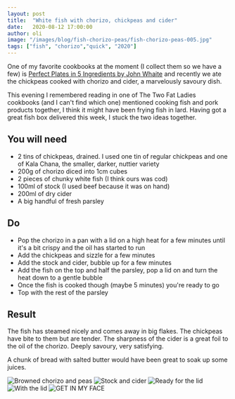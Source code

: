 ```yaml
---
layout: post
title:  "White fish with chorizo, chickpeas and cider"
date:   2020-08-12 17:00:00
author: oli
image: "/images/blog/fish-chorizo-peas/fish-chorizo-peas-005.jpg"
tags: ["fish", "chorizo","quick", "2020"]
---
```


One of my favorite cookbooks at the moment (I collect them so we have a few) is [Perfect Plates in 5 Ingredients by John Whaite](https://www.amazon.co.uk/Perfect-Plates-Ingredients-John-Whaite/dp/0857833510/ref=as_li_ss_tl?crid=RHMO7MCXGYCJ&dchild=1&keywords=perfect+plates+in+5+ingredients&qid=1597255962&sprefix=perfect+plates+5+,aps,174&sr=8-1&linkCode=ll1&tag=hhkudac-21&linkId=123e5edd3beee13d66d0e48a08afdff7&language=en_GB) and recently we ate the chickpeas cooked with chorizo and cider, a marvelously savoury dish.

This evening I remembered reading in one of The Two Fat Ladies cookbooks (and I can't find which one) mentioned cooking fish and pork products together, I think it might have been frying fish in lard.  Having got a great fish box delivered this week, I stuck the two ideas together.

## You will need

* 2 tins of chickpeas, drained.  I used one tin of regular chickpeas and one of Kala Chana, the smaller, darker, nuttier variety
* 200g of chorizo diced into 1cm cubes
* 2 pieces of chunky white fish (I think ours was cod)
* 100ml of stock (I used beef because it was on hand)
* 200ml of dry cider
* A big handful of fresh parsley


## Do

* Pop the chorizo in a pan with a lid on a high heat for a few minutes until it's a bit crispy and the oil has started to run
* Add the chickpeas and sizzle for a few minutes
* Add the stock and cider, bubble up for a few minutes
* Add the fish on the top and half the parsley, pop a lid on and turn the heat down to a gentle bubble
* Once the fish is cooked though (maybe 5 minutes) you're ready to go
* Top with the rest of the parsley


## Result

The fish has steamed nicely and comes away in big flakes.  The chickpeas have bite to them but are tender.  The sharpness of the cider is a great foil to the oil of the chorizo.  Deeply savoury, very satisfying.

A chunk of bread with salted butter would have been great to soak up some juices.

![Browned chorizo and peas](/images/blog/fish-chorizo-peas/fish-chorizo-peas-001.jpg)
![Stock and cider](/images/blog/fish-chorizo-peas/fish-chorizo-peas-002.jpg)
![Ready for the lid](/images/blog/fish-chorizo-peas/fish-chorizo-peas-003.jpg)
![With the lid](/images/blog/fish-chorizo-peas/fish-chorizo-peas-004.jpg)
![GET IN MY FACE](/images/blog/fish-chorizo-peas/fish-chorizo-peas-005.jpg)
